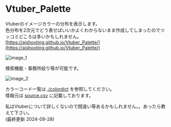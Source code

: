 # Vtuber_Palette
Vtuberのイメージカラーの分布を表示します。  
色分布を2次元でどう表せばいいかよくわからないまま作成してしまったのでツッコミどころは多いかもしれません。  
[https://ajshooting.github.io/Vtuber_Palette/](https://ajshooting.github.io/Vtuber_Palette/)  

![image_1](https://github.com/user-attachments/assets/c4558618-6ae0-4e53-a8fe-7ea6392640cf)  

検索機能・事務所絞り等が可能です。  

![image_2](https://github.com/user-attachments/assets/141d6d45-ba4d-4c2e-92df-66a7c3f1aa32)

カラーコード一覧は [./colordict](https://github.com/ajshooting/Vtuber_Palette/tree/main/colordict) を参照してください。  
情報元は [source.csv](https://github.com/ajshooting/Vtuber_Palette/blob/main/source.csv) に記載しております。

私はVtuberについて詳しくないので間違い等あるかもしれません。。あったら教えて下さい。  
(最終更新 2024-09-28)
